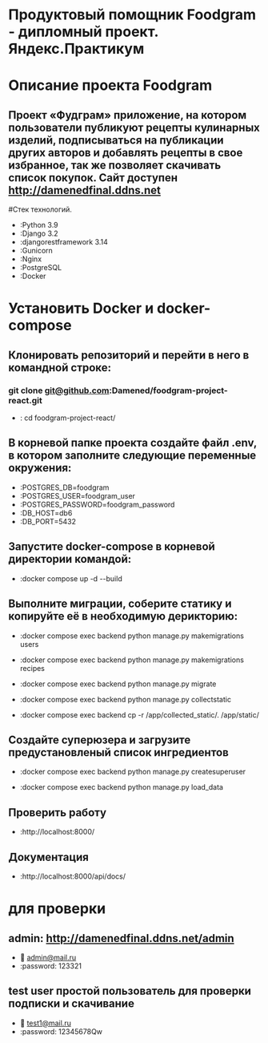 # Продуктовый помощник Foodgram - дипломный проект. Яндекс.Практикум

# Описание проекта Foodgram
## Проект «Фудграм»  приложение, на котором пользователи публикуют рецепты кулинарных изделий, подписываться на публикации других авторов и добавлять рецепты в свое избранное, так же позволяет скачивать список покупок. Сайт доступен http://damenedfinal.ddns.net

#Стек технологий.
- :Python 3.9
- :Django 3.2
- :djangorestframework 3.14
- :Gunicorn
- :Nginx
- :PostgreSQL
- :Docker

# Установить Docker и docker-compose
## Клонировать репозиторий и перейти в него в командной строке:
### git clone git@github.com:Damened/foodgram-project-react.git
- : cd foodgram-project-react/

## В корневой папке проекта создайте файл .env, в котором заполните следующие переменные окружения:
- :POSTGRES_DB=foodgram
- :POSTGRES_USER=foodgram_user
- :POSTGRES_PASSWORD=foodgram_password
- :DB_HOST=db6
- :DB_PORT=5432

## Запустите docker-compose в корневой директории командой:
- :docker compose up -d --build

## Выполните миграции, соберите статику и копируйте её в необходимую дерикторию:
- :docker compose exec backend python manage.py makemigrations users

- :docker compose exec backend python manage.py makemigrations recipes

- :docker compose exec backend python manage.py migrate

- :docker compose exec backend python manage.py collectstatic

- :docker compose exec backend cp -r /app/collected_static/. /app/static/

## Создайте суперюзера и загрузите предустановленый список ингредиентов
- :docker compose exec backend python manage.py createsuperuser

- :docker compose exec backend python manage.py load_data
## Проверить работу
- :http://localhost:8000/
## Документация
- :http://localhost:8000/api/docs/

# для проверки 
## admin: http://damenedfinal.ddns.net/admin
- :email: admin@mail.ru
- :password: 123321

## test user простой пользователь для проверки подписки и скачивание 
- :email: test1@mail.ru
- :password: 12345678Qw